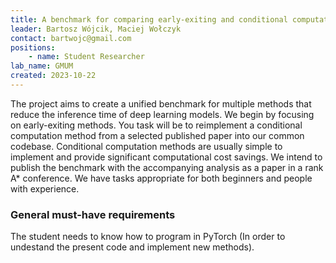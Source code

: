 ```yaml
---
title: A benchmark for comparing early-exiting and conditional computation methods and models
leader: Bartosz Wójcik, Maciej Wołczyk
contact: bartwojc@gmail.com
positions:
    - name: Student Researcher
lab_name: GMUM
created: 2023-10-22
---
```


The project aims to create a unified benchmark for multiple methods that reduce the inference time of deep learning models. We begin by focusing on early-exiting methods. You task will be to reimplement a conditional computation method from a selected published paper into our common codebase. Conditional computation methods are usually simple to implement and provide significant computational cost savings. We intend to publish the benchmark with the accompanying analysis as a paper in a rank A* conference. We have tasks appropriate for both beginners and people with experience.

### General must-have requirements

The student needs to know how to program in PyTorch (In order to undestand the present code and implement new methods).
